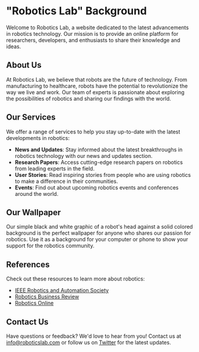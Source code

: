 <!--font:Barlow Condensed-->

# "Robotics Lab" Background

Welcome to Robotics Lab, a website dedicated to the latest advancements in robotics technology. Our mission is to provide an online platform for researchers, developers, and enthusiasts to share their knowledge and ideas.

## About Us

At Robotics Lab, we believe that robots are the future of technology. From manufacturing to healthcare, robots have the potential to revolutionize the way we live and work. Our team of experts is passionate about exploring the possibilities of robotics and sharing our findings with the world.

## Our Services

We offer a range of services to help you stay up-to-date with the latest developments in robotics:

- **News and Updates**: Stay informed about the latest breakthroughs in robotics technology with our news and updates section.
- **Research Papers**: Access cutting-edge research papers on robotics from leading experts in the field.
- **User Stories**: Read inspiring stories from people who are using robotics to make a difference in their communities.
- **Events**: Find out about upcoming robotics events and conferences around the world.

## Our Wallpaper

Our simple black and white graphic of a robot's head against a solid colored background is the perfect wallpaper for anyone who shares our passion for robotics. Use it as a background for your computer or phone to show your support for the robotics community.

## References

Check out these resources to learn more about robotics:

- [IEEE Robotics and Automation Society](#)
- [Robotics Business Review](#)
- [Robotics Online](#)

## Contact Us

Have questions or feedback? We'd love to hear from you! Contact us at [info@roboticslab.com](mailto:info@roboticslab.com) or follow us on [Twitter](#) for the latest updates.

<!--

Write me content for website with wallpaper which alt text is:

"A wallpaper with a simple black and white graphic of a robot's head, against a solid colored background."

The name/title of the page should not be 1:1 copy of the alt text but rather a real content of the website which is using this wallpaper.

- Use markdown format 
- Start with heading
- Heading should be short and concise
- The content should look like a real website 
- The website should not be about the wallpaper, wallpaper is just a related background
- Heading should be contain work "wallpaper" or "background"
- Include real sections like references, contact, user stories, etc. use things relevant to the page purpose.
- Feel free to use structure like headings, bullets, numbering, blockquotes, paragraphs, horizontal lines, etc.
- You can use formatting like bold or _italic_
- You can include UTF-8 emojis
- Links should be only #hash anchors (and you can refer to the document itself)
- Do not include images


---


# "Robotics Lab" Background

Welcome to Robotics Lab, a website dedicated to the latest advancements in robotics technology. Our mission is to provide an online platform for researchers, developers, and enthusiasts to share their knowledge and ideas.

## About Us

At Robotics Lab, we believe that robots are the future of technology. From manufacturing to healthcare, robots have the potential to revolutionize the way we live and work. Our team of experts is passionate about exploring the possibilities of robotics and sharing our findings with the world.

## Our Services

We offer a range of services to help you stay up-to-date with the latest developments in robotics:

- **News and Updates**: Stay informed about the latest breakthroughs in robotics technology with our news and updates section.
- **Research Papers**: Access cutting-edge research papers on robotics from leading experts in the field.
- **User Stories**: Read inspiring stories from people who are using robotics to make a difference in their communities.
- **Events**: Find out about upcoming robotics events and conferences around the world.

## Our Wallpaper

Our simple black and white graphic of a robot's head against a solid colored background is the perfect wallpaper for anyone who shares our passion for robotics. Use it as a background for your computer or phone to show your support for the robotics community.

## References

Check out these resources to learn more about robotics:

- [IEEE Robotics and Automation Society](#)
- [Robotics Business Review](#)
- [Robotics Online](#)

## Contact Us

Have questions or feedback? We'd love to hear from you! Contact us at [info@roboticslab.com](mailto:info@roboticslab.com) or follow us on [Twitter](#) for the latest updates.

-->
